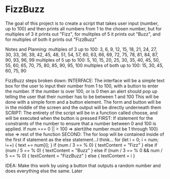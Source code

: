 # FizzBuzz
The goal of this project is to create a script that takes user input (number, up to 100) and then prints all numbers from 1 to the chosen number, but for multiples of 3 it prints out "Fizz", for mulitples of 5 it prints out "Buzz", and for multiples of both it prints out "FizzBuzz"

Notes and Planning:
multiples of 3 up to 100:
3, 6, 9, 12, 15, 18, 21, 24, 27, 30, 33, 36, 39, 42, 45, 48, 51, 54, 57, 60, 63, 66, 69, 72, 75, 78, 81, 84, 87, 90, 93, 96, 99
multiples of 5 up to 100:
5, 10, 15, 20, 25, 30, 35, 40, 45, 50, 55, 60, 65, 70, 75, 80, 85, 90, 95, 100
multiples of both up to 100:
15, 30, 45, 60, 75, 90

FizzBuzz steps broken down:
INTERFACE:
The interface will be a simple text box for the user to input their number from 1 to 100, with a button to enter the number. If the number is over 100, or is 0 then an alert should pop up telling the user that their number has to be between 1 and 100
This will be done with a simple form and a button element. The form and button will be in the middle of the screen and the output will be directly underneath them
SCRIPT:
The entirety of the script will be in a function called choose, and will be executed when the button is pressed
FIRST:
If statement for the constraints of the number to ensure that a number between 0 and 100 is applied.
If num === 0 || > 100 => alert(the number must be 1 through 100)
else => rest of the function
SECOND:
The for loop will be contained inside of the first if statement as the else statement...I think...
for (let i = 0; i < num; i++) {
  text += num[i];
} if (num / 3 == % 0) {
    textContent = "Fizz"
} else if (num / 5 == % 0) {
    textContent = "Buzz"
} else if (num / 3 == % 0 && num / 5 == % 0) {
    textContent = "FizzBuzz"
} else {
    textContent = i
}

IDEA:
Make this work by using a button that outputs a random number and does everything else the same. Later